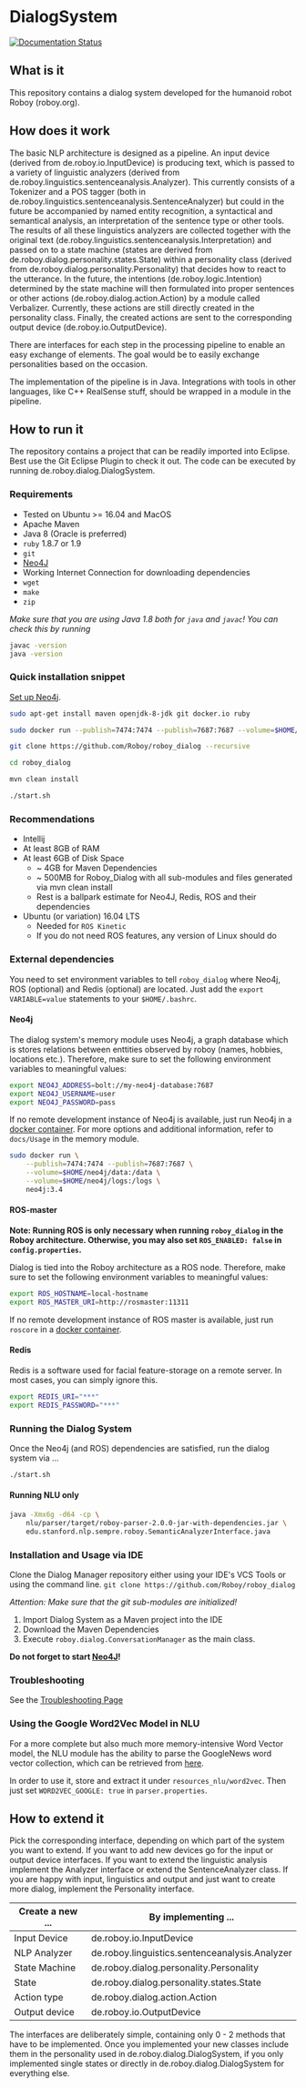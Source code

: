 # DialogSystem
[![Documentation Status](https://readthedocs.org/projects/roboydialog/badge/?version=latest)](http://roboydialog.readthedocs.io/en/master/?badge=latest)

## What is it

This repository contains a dialog system developed for the humanoid robot Roboy (roboy.org).

## How does it work

The basic NLP architecture is designed as a pipeline. An input device (derived from de.roboy.io.InputDevice) is producing text, which is passed to a variety of linguistic analyzers (derived from de.roboy.linguistics.sentenceanalysis.Analyzer). This currently consists of a Tokenizer and a POS tagger (both in de.roboy.linguistics.sentenceanalysis.SentenceAnalyzer) but could in the future be accompanied by named entity recognition, a syntactical and semantical analysis, an interpretation of the sentence type or other tools. The results of all these linguistics analyzers are collected together with the original text (de.roboy.linguistics.sentenceanalysis.Interpretation) and passed on to a state machine (states are derived from de.roboy.dialog.personality.states.State) within a personality class (derived from de.roboy.dialog.personality.Personality) that decides how to react to the utterance. In the future, the intentions (de.roboy.logic.Intention) determined by the state machine will then formulated into proper sentences or other actions (de.roboy.dialog.action.Action) by a module called Verbalizer. Currently, these actions are still directly created in the personality class. Finally, the created actions are sent to the corresponding output device (de.roboy.io.OutputDevice).

There are interfaces for each step in the processing pipeline to enable an easy exchange of elements. The goal would be to easily exchange personalities based on the occasion.

The implementation of the pipeline is in Java. Integrations with tools in other languages, like C++ RealSense stuff, should be wrapped in a module in the pipeline.

## How to run it

The repository contains a project that can be readily imported into Eclipse. Best use the Git Eclipse Plugin to check it out. The code can be executed by running de.roboy.dialog.DialogSystem.

### Requirements

- Tested on Ubuntu >= 16.04 and MacOS
- Apache Maven
- Java 8 (Oracle is preferred)
- `ruby` 1.8.7 or 1.9
- `git`
- [Neo4J](http://roboy-memory.readthedocs.io/en/latest/Usage/0_installation.html#local-neo4j-instance)
- Working Internet Connection for downloading dependencies
- `wget`
- `make`
- `zip`

*Make sure that you are using Java 1.8 both for `java` and `javac`! You can check this by running*
```bash
javac -version
java -version
```

### Quick installation snippet

[Set up Neo4j](#neo4j).

```bash
sudo apt-get install maven openjdk-8-jdk git docker.io ruby

sudo docker run --publish=7474:7474 --publish=7687:7687 --volume=$HOME/neo4j/data:/data --volume=$HOME/neo4j/logs:/logs neo4j:3.4

git clone https://github.com/Roboy/roboy_dialog --recursive

cd roboy_dialog

mvn clean install

./start.sh
```
### Recommendations

- Intellij
- At least 8GB of RAM
- At least 6GB of Disk Space
    - ~ 4GB for Maven Dependencies
    - ~ 500MB for Roboy_Dialog with all sub-modules and files generated via mvn clean install
    - Rest is a ballpark estimate for Neo4J, Redis, ROS and their dependencies
- Ubuntu (or variation) 16.04 LTS
    - Needed for `ROS Kinetic`
    - If you do not need ROS features, any version of Linux should do

### External dependencies

You need to set environment variables to tell `roboy_dialog`
where Neo4j, ROS (optional) and Redis (optional) are located.
Just add the `export VARIABLE=value` statements to your `$HOME/.bashrc`.

#### Neo4j

The dialog system's memory module uses Neo4j, a graph database which is
stores relations between enttities observed by roboy (names, hobbies, locations etc.).
Therefore, make sure to set the following environment variables to meaningful values:

```bash
export NEO4J_ADDRESS=bolt://my-neo4j-database:7687
export NEO4J_USERNAME=user
export NEO4J_PASSWORD=pass
```

If no remote development instance of Neo4j is available, just run
Neo4j in a [docker container](https://neo4j.com/developer/docker/#_how_to_use_the_neo4j_docker_image).
For more options and additional information, refer to `docs/Usage` in the
memory module.

``` bash
sudo docker run \
    --publish=7474:7474 --publish=7687:7687 \
    --volume=$HOME/neo4j/data:/data \
    --volume=$HOME/neo4j/logs:/logs \
    neo4j:3.4
```

#### ROS-master

**Note: Running ROS is only necessary when running `roboy_dialog` in the Roboy architecture. Otherwise, you may also set `ROS_ENABLED: false` in `config.properties`.**

Dialog is tied into the Roboy architecture as a ROS node.
Therefore, make sure to set the following environment variables to meaningful values:

```bash
export ROS_HOSTNAME=local-hostname
export ROS_MASTER_URI=http://rosmaster:11311
```

If no remote development instance of ROS master is available, just run
`roscore` in a [docker container](http://wiki.ros.org/docker/Tutorials/Docker).

#### Redis

Redis is a software used for facial feature-storage on a remote server. In most cases, you can simply ignore this.

```bash
export REDIS_URI="***"
export REDIS_PASSWORD="***"
```

### Running the Dialog System

Once the Neo4j (and ROS) dependencies are satisfied, run the dialog system via ...

```bash
./start.sh
```

#### Running NLU only

```bash
java -Xmx6g -d64 -cp \
    nlu/parser/target/roboy-parser-2.0.0-jar-with-dependencies.jar \
    edu.stanford.nlp.sempre.roboy.SemanticAnalyzerInterface.java
```

### Installation and Usage via IDE

Clone the Dialog Manager repository either using your IDE's VCS Tools or using the command line.
`git clone https://github.com/Roboy/roboy_dialog`

*Attention: Make sure that the git sub-modules are initialized!*

1. Import Dialog System as a Maven project into the IDE
2. Download the Maven Dependencies
3. Execute `roboy.dialog.ConversationManager` as the main class.

**Do not forget to start [Neo4J](#neo4j)!**

### Troubleshooting

See the [Troubleshooting Page](http://roboy-dialog.readthedocs.io/en/latest/Usage/9_troubleshooting.html)

### Using the Google Word2Vec Model in NLU

For a more complete but also much more memory-intensive Word Vector model,
the NLU module has the ability to parse the GoogleNews word vector collection,
which can be retrieved from [here](https://s3.amazonaws.com/dl4j-distribution/GoogleNews-vectors-negative300.bin.gz).

In order to use it, store and extract it under `resources_nlu/word2vec`. Then just set
`WORD2VEC_GOOGLE: true` in `parser.properties`.

## How to extend it

Pick the corresponding interface, depending on which part of the system you want to extend. If you want to add new devices go for the input or output device interfaces. If you want to extend the linguistic analysis implement the Analyzer interface or extend the SentenceAnalyzer class. If you are happy with input, linguistics and output and just want to create more dialog, implement the Personality interface.

|Create a new ...|By implementing ...   |
|----------------|-----------------------|
|Input Device    |de.roboy.io.InputDevice|
|NLP Analyzer    |de.roboy.linguistics.sentenceanalysis.Analyzer|
|State Machine   |de.roboy.dialog.personality.Personality|
|State           |de.roboy.dialog.personality.states.State|
|Action type     |de.roboy.dialog.action.Action|
|Output device   |de.roboy.io.OutputDevice|

The interfaces are deliberately simple, containing only 0 - 2 methods that have to be implemented. Once you implemented your new classes include them in the personality used in de.roboy.dialog.DialogSystem, if you only implemented single states or directly in de.roboy.dialog.DialogSystem for everything else.

